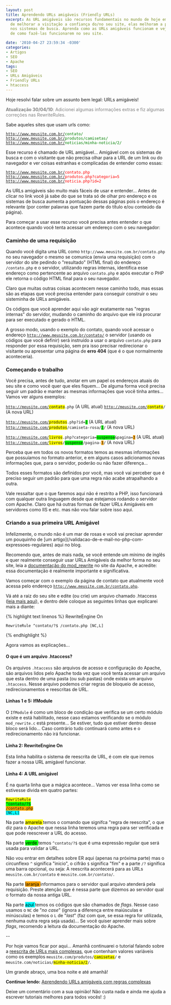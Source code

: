 ```yaml
---
layout: post
title: Aprendendo URLs amigáveis (Friendly URLs)
excerpt: As URL amigáveis são recursos fundamentais no mundo de hoje em dia... Além
  de melhorar a visitação a confiança do/no seu site, elas melhoram a pontuação dele
  nos sistemas de busca. Aprenda como as URLs amigáveis funcionam e veja exemplos
  de como fazê-las funcionarem no seu site.

date: '2010-04-27 23:59:34 -0300'
categories:
- Artigos
- SEO
- Apache
tags:
- SEO
- URLs Amigáveis
- Friendly URLs
- htaccess
---
```

Hoje resolvi falar sobre um assunto bem legal: URLs amigáveis!

<p style="color: gray;"><strong>Atualização 30/04/10</strong>: Adicionei algumas informações extras e fiz algumas correções nas RewriteRules.

Sabe aqueles sites que usam urls como:

<code>http://www.meusite.com.br/<span style="color: green;">contato/</span></code>
<code>http://www.meusite.com.br/<span style="color: green;">produtos/camisetas/</span></code>
<code>http://www.meusite.com.br/<span style="color: green;">noticias/minha-noticia/2/</span></code>

Esse recurso é chamado de URL amigável... Amigável com os sistemas de busca e com o visitante que não precisa olhar para a URL de um link ou do navegador e ver coisas estranhas e complicadas de entender como essas:

<code>http://www.meusite.com.br/<span style="color: red;">contato.php</span></code>
<code>http://www.meusite.com.br/<span style="color: red;">produtos.php?categoria=5</span></code>
<code>http://www.meusite.com.br/<span style="color: red;">noticia.php?id=2</span></code>

As URLs amigáveis são muito mais fáceis de usar e entender... Antes de clicar no link você já sabe do que se trata só de olhar pro endereço e os sistemas de busca aumenta a pontuação dessas páginas pois o endereço é relevante (por conter palavras que fazem parte do título e/ou conteúdo da página).

Para começar a usar esse recurso você precisa antes entender o que acontece quando você tenta acessar um endereço com o seu navegador:

<h3>Caminho de uma requisição</h3>
Quando você digita uma URL como <code>http://www.meusite.com.br/contato.php</code> no seu navegador o mesmo se comunica (envia uma requisição) com o servidor do site pedindo o "resultado" (HTML final) do endereço <code>/contato.php</code> e o servidor, utilizando regras internas, identifica esse endereço como pertencente ao arquivo <code>contato.php</code> e após executar o PHP ele retorna o código HTML final para o seu navegador.

Claro que muitas outras coisas acontecem nesse caminho todo, mas essas são as etapas que você precisa entender para conseguir construir o seu sisteminha de URLs amigáveis.

Os códigos que você aprender aqui vão agir exatamente nas "regras internas" do servidor, mudando o caminho do arquivo que ele irá procurar para ser executado e gerado o HTML.

A grosso modo, usando o exemplo do contato, quando você acessar o endereço <code>http://www.meusite.com.br/contato/</code> o servidor (usando os códigos que você definir) será instruído a usar o arquivo <code>contato.php</code> para responder por essa requisição, sem pra isso precisar redirecionar o visitante ou apresentar uma página de <strong>erro 404</strong> (que é o que normalmente aconteceria).

<h3>Começando o trabalho</h3>
Você precisa, antes de tudo, anotar em um papel os endereços atuais do seu site e como você quer que eles fiquem... De alguma forma você precisa seguir um padrão e manter as mesmas informações que você tinha antes... Vamos ver alguns exemplos:

<code>http://meusite.com/<span style="background: yellow;">contato</span>.php</code> (A URL atual)
<code>http://meusite.com/<span style="background: yellow;">contato</span>/</code> (A nova URL)

<code>http://meusite.com/<span style="background: yellow;">produtos</span>.php?id=<span style="background: lime;">2</span></code> (A URL atual)
<code>http://meusite.com/<span style="background: yellow;">produtos</span>/camiseta-rosa/<span style="background: lime;">2</span>/</code> (A nova URL)

<code>http://meusite.com/<span style="background: yellow;">livros</span>.php?categoria=<span style="background: lime;">suspense</span>&pagina=<span style="background: orange;">3</span></code> (A URL atual)
<code>http://meusite.com/<span style="background: yellow;">livros</span>/<span style="background: lime;">suspense</span>/pagina-<span style="background: orange;">3</span>/</code> (A nova URL)

Perceba que em todos os novos formatos temos as mesmas informações que possuíamos no formato anterior, e em alguns casos adicionamos novas informações que, para o servidor, poderão ou não fazer diferença...

Todos esses formatos são definidos por você, mas você vai perceber que é preciso seguir um padrão para que uma regra não acabe atrapalhando a outra.

Vale ressaltar que o que faremos aqui não é restrito a PHP, isso funcionará com qualquer outra linguagem desde que estejamos rodando o servidor com Apache. Claro que há outras formas de fazer URLs Amigáveis em servidores como IIS e etc. mas não vou falar sobre isso aqui.

<h3>Criando a sua primeira URL Amigável</h3>
Infelizmente, o mundo não é um mar de rosas e você vai precisar aprender um pouquinho de [um artigo](/validacao-de-e-mail-no-php-com-expressoes-regulares) aqui no blog.

Recomendo que, antes de mais nada, se você entende um mínimo de inglês e quer realmente conseguir usar URLs Amigáveis da melhor forma no seu site, leia a [documentação do mod_rewrite](http://httpd.apache.org/docs/2.2/mod/mod_rewrite.html) no site da Apache, e acredite: essa documentação é realmente importante e significativa.

Vamos começar com o exemplo da página de contato que atualmente você acessa pelo endereço <code>http://www.meusite.com.br/contato.php</code>.

Vá até a raiz do seu site e edite (ou crie) um arquivo chamado .htaccess ([leia mais aqui](http://en.wikipedia.org/wiki/Htaccess)), e dentro dele coloque as seguintes linhas que explicarei mais a diante:


{% highlight text linenos %}
<IfModule mod_rewrite.c>
	RewriteEngine On

	RewriteRule ^contato/?$ /contato.php [NC,L]
</IfModule>
{% endhighlight %}

Agora vamos as explicações...

<h4>O que é um arquivo .htaccess?</h4>
Os arquivos <code>.htaccess</code> são arquivos de acesso e configuração do Apache, são arquivos lidos pelo Apache toda vez que você tenta acessar um arquivo que esta dentro de uma pasta (ou sub pastas) onde exista um arquivo <code>.htaccess</code>. Nesse arquivo podemos criar regras de bloqueio de acesso, redirecionamentos e reescritas de URL.

<h4>Linhas 1 e 5: IfModule</h4>
O <code>IfModule</code> é como um bloco de condição que verifica se um certo módulo existe e está habilitado, nesse caso estamos verificando se o módulo <code>mod_rewrite.c</code> está presente... Se estiver, tudo que estiver dentro desse bloco será lido... Caso contrário tudo continuará como antes e o redirecionamento não irá funcionar.

<h4>Linha 2: RewriteEngine On</h4>
Esta linha habilita o sistema de reescrita de URL, é com ele que iremos fazer a nossa URL amigável funcionar.

<h4>Linha 4: A URL amigável</h4>
É na quarta linha que a mágica acontece... Vamos ver essa linha como se estivesse divida em quatro partes:

<code><span style="background: yellow;">RewriteRule</span> <span style="background: lime;">^contato/?$</span> <span style="background: orange;">/contato.php</span> <span style="background: cyan;">[NC,L]</span></code>

Na parte <span style="background: yellow; color: black;"> amarela </span> temos o comando que signifca "regra de reescrita", o que diz para o Apache que nessa linha teremos uma regra para ser verificada e que pode reescrever a URL do acesso.

Na parte <span style="background: lime; color: black;"> verde </span> temos <code>^contato/?$</code> que é uma expressão regular que será usada para validar a URL.

Não vou entrar em detalhes sobre ER aqui (apenas na próxima parte) mas o circunflexo <code>^</code> significa "inicio", o cifrão <code>$</code> significa "fim" e a parte <code>/?</code> significa uma barra opcional, ou seja: A reescrita acontecerá para as URLs <code>meusite.com.br/contato</code> e <code>meusite.com.br/contato/</code>.

Na parte <span style="background: orange; color: black;"> laranja </span> informamos para o servidor qual arquivo atenderá pela requisição. Preste atenção que é nessa parte que dizemos ao servidor qual o formato da nossa antiga URL.

Na parte <span style="background: cyan; color: black;"> azul </span> temos os códigos que são chamados de <em>flags</em>. Nesse caso usamos o <code>NC</code> de "<em>no case</em>"  (ignora a diferença entre maiúsculas e minúsculas) e temos o <code>L</code> de "<em>last</em>" (faz com que, se essa regra for utilizada, nenhuma outra regra seja usada)... Se você quiser aprender mais sobre <em>flags</em>, recomendo a leitura da documentação do Apache.

--

Por hoje vamos ficar por aqui... Amanhã continuarei o tutorial falando sobre a [reescrita de URLs mais complexas](/aprendendo-urls-amigaveis-com-regras-complexas), que contenham valores variáveis como os exemplos <code>meusite.com/produtos/<span style="background: yellow;">camisetas</span>/</code> e <code>meusite.com/noticias/<span style="background: yellow;">minha-noticia/2</span>/</code>.

Um grande abraço, uma boa noite e até amanhã!

<strong>Continue lendo:</strong> [Aprendendo URLs amigáveis com regras complexas](/aprendendo-urls-amigaveis-com-regras-complexas)

Deixe um comentário com a sua opinião! Não custa nada e ainda me ajuda a escrever tutoriais melhores para todos vocês! :)

